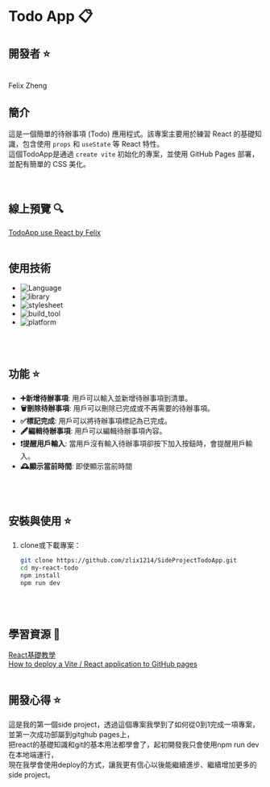 # Todo App 📋

## 開發者 ⭐
<br>
Felix Zheng
<br>

## 簡介
這是一個簡單的待辦事項 (Todo) 應用程式。該專案主要用於練習 React 的基礎知識，包含使用 `props` 和 `useState` 等 React 特性。<br>
這個TodoApp是通過 `create vite` 初始化的專案，並使用 GitHub Pages 部署，並配有簡單的 CSS 美化。
<br>
<br>
<br>
## 線上預覽 🔍
[TodoApp use React by Felix](https://zlix1214.github.io/SideProjectTodoApp/)
<br>
<br>

## 使用技術

- ![Language](https://img.shields.io/badge/language-JavaScript-brightgreen)
- ![library](https://img.shields.io/badge/library-React-red)
- ![stylesheet](https://img.shields.io/badge/stylesheet-CSS-blue)
- ![build_tool](https://img.shields.io/badge/build_tool-Vite-orange)
- ![platform](https://img.shields.io/badge/platform-Github_pages-lightgray)
<br>
<br>


## 功能 ⭐

- **➕新增待辦事項**: 用戶可以輸入並新增待辦事項到清單。
- **🗑️刪除待辦事項**: 用戶可以刪除已完成或不再需要的待辦事項。
- **✅標記完成**: 用戶可以將待辦事項標記為已完成。
- **🖋️編輯待辦事項**: 用戶可以編輯待辦事項內容。
- **❗提醒用戶輸入**: 當用戶沒有輸入待辦事項卻按下加入按鈕時，會提醒用戶輸入。
- **🕰️顯示當前時間**: 即使顯示當前時間
<br>
<br>

## 安裝與使用 ⭐

1. clone或下載專案：

   ```bash
   git clone https://github.com/zlix1214/SideProjectTodoApp.git
   cd my-react-todo
   npm install
   npm run dev
<br>
<br>

## 學習資源 📖

[React基礎教學](https://www.youtube.com/watch?v=aBTiZfShe-4&t=5134s)<br>
[How to deploy a Vite / React application to GitHub pages](https://www.youtube.com/watch?v=tg-Xgx-lqXM)
<br>
<br>


## 開發心得 ⭐

這是我的第一個side project，透過這個專案我學到了如何從0到1完成一項專案，並第一次成功部屬到gitghub pages上，<br>把react的基礎知識和git的基本用法都學會了，起初開發我只會使用npm run dev在本地端運行，<br>現在我學會使用deploy的方式，讓我更有信心以後能繼續進步、繼續增加更多的side project。
